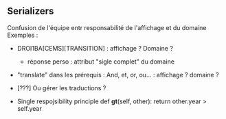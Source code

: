 ## Serializers 


Confusion de l'équipe entr responsabilité de l'affichage et du domaine
Exemples : 
- DROI1BA[CEMS][TRANSITION] : affichage ? Domaine ?
    - réponse perso : attribut "sigle complet" du domaine
- "translate" dans les prérequis : And, et, or, ou... : affichage ? domaine ?


- [???] Ou gérer les traductions ?

- Single respojsibility principle
def __gt__(self, other):
    return other.year > self.year
